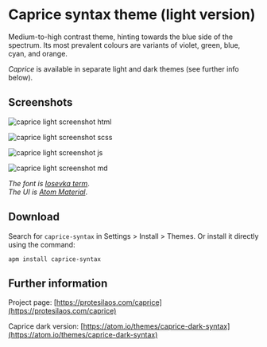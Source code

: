 # Caprice syntax theme (light version)

Medium-to-high contrast theme, hinting towards the blue side of the spectrum. Its most prevalent colours are variants of violet, green, blue, cyan, and orange.

*Caprice* is available in separate light and dark themes (see further info below).

## Screenshots

![caprice light screenshot html](https://raw.githubusercontent.com/protesilaos/prot16/master/caprice/img/caprice_light_html.png)

![caprice light screenshot scss](https://raw.githubusercontent.com/protesilaos/prot16/master/caprice/img/caprice_light_scss.png)

![caprice light screenshot js](https://raw.githubusercontent.com/protesilaos/prot16/master/caprice/img/caprice_light_js.png)

![caprice light screenshot md](https://raw.githubusercontent.com/protesilaos/prot16/master/caprice/img/caprice_light_md.png)

*The font is [Iosevka term](https://github.com/be5invis/Iosevka)*.  
*The UI is [Atom Material](https://github.com/atom-material/atom-material-ui)*.

## Download

Search for `caprice-syntax` in Settings > Install > Themes. Or install it directly using the command:

```shell
apm install caprice-syntax
```

## Further information

Project page: [https://protesilaos.com/caprice](https://protesilaos.com/caprice)

Caprice dark version: [https://atom.io/themes/caprice-dark-syntax](https://atom.io/themes/caprice-dark-syntax)
